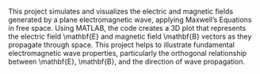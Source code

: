 This project simulates and visualizes the electric and magnetic fields generated by a plane electromagnetic wave, applying Maxwell’s Equations in free space. Using MATLAB, the code creates a 3D plot that represents the electric field \mathbf{E} and magnetic field \mathbf{B} vectors as they propagate through space. 
This project helps to illustrate fundamental electromagnetic wave properties, particularly the orthogonal relationship between \mathbf{E}, \mathbf{B}, and the direction of wave propagation.
